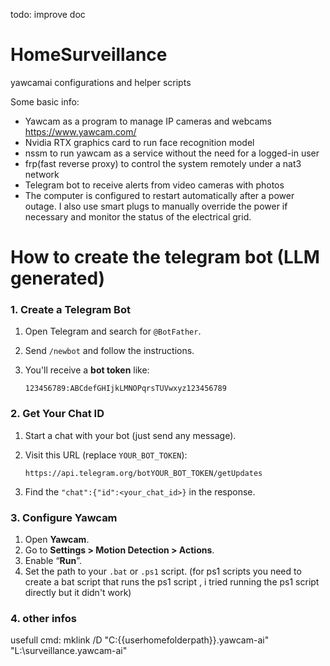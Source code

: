 todo: improve doc

# HomeSurveillance
yawcamai configurations and helper scripts

Some basic info:
- Yawcam as a program to manage IP cameras and webcams https://www.yawcam.com/
- Nvidia RTX graphics card to run face recognition model
- nssm to run yawcam as a service without the need for a logged-in user
- frp(fast reverse proxy) to control the system remotely under a nat3 network
- Telegram bot to receive alerts from video cameras with photos
- The computer is configured to restart automatically after a power outage. I also use smart plugs to manually override the power if necessary and monitor the status of the electrical grid.

# How to create the telegram bot (LLM generated)
### 1. **Create a Telegram Bot**

1. Open Telegram and search for `@BotFather`.
2. Send `/newbot` and follow the instructions.
3. You'll receive a **bot token** like:

   ```
   123456789:ABCdefGHIjkLMNOPqrsTUVwxyz123456789
   ```

### 2. **Get Your Chat ID**

1. Start a chat with your bot (just send any message).
2. Visit this URL (replace `YOUR_BOT_TOKEN`):

   ```
   https://api.telegram.org/botYOUR_BOT_TOKEN/getUpdates
   ```
3. Find the `"chat":{"id":<your_chat_id>}` in the response.

### 3. **Configure Yawcam**

1. Open **Yawcam**.
2. Go to **Settings > Motion Detection > Actions**.
3. Enable “**Run**”.
4. Set the path to your `.bat` or `.ps1` script. (for ps1 scripts you need to create a bat script that runs the ps1 script , i tried running the ps1 script directly but it didn't work)


### 4. other infos
usefull cmd: mklink /D "C:{{userhomefolderpath}}\.yawcam-ai" "L:\surveillance\.yawcam-ai"

